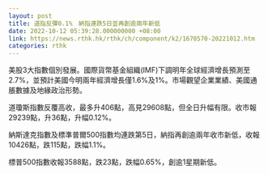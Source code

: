 ```yaml
---
layout: post
title: 道指反彈0.1%　納指連跌5日並再創逾兩年新低
date: 2022-10-12 05:39:28.000000000 +08:00
link: https://news.rthk.hk/rthk/ch/component/k2/1670570-20221012.htm
categories: rthk
---
```


美股3大指數個別發展。國際貨幣基金組織(IMF)下調明年全球經濟增長預測至2.7%，並預計美國今明兩年經濟增長僅1.6%及1%。市場觀望企業業績、美國通脹數據及地緣政治形勢。

道瓊斯指數反覆高收，最多升406點，高見29608點，但全日升幅有限。收市報29239點，升36點，升幅0.12%。

納斯達克指數及標準普爾500指數均連跌第5日，納指再創逾兩年收市新低，收報10426點，跌115點，跌幅1.1%。

標普500指數收報3588點，跌23點，跌幅0.65%，創逾1星期新低。
